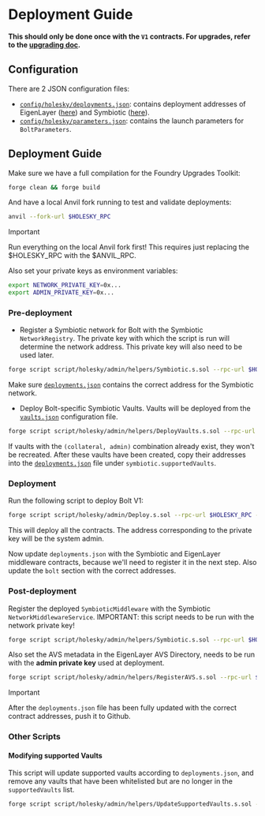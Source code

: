 # Deployment Guide

**This should only be done once with the `V1` contracts. For upgrades, refer to the [upgrading doc](./upgrading.md).**

## Configuration

There are 2 JSON configuration files:
- [`config/holesky/deployments.json`](../../config/holesky/deployments.json): contains deployment addresses of EigenLayer ([here](https://github.com/Layr-Labs/eigenlayer-contracts/blob/dev/README.md#deployments)) and Symbiotic ([here](https://docs.symbiotic.fi/deployments)). 
- [`config/holesky/parameters.json`](../../config/holesky/parameters.json): contains the launch parameters for `BoltParameters`.



## Deployment Guide
Make sure we have a full compilation for the Foundry Upgrades Toolkit:
```bash
forge clean && forge build
```

And have a local Anvil fork running to test and validate deployments:

```bash
anvil --fork-url $HOLESKY_RPC
```

> [!IMPORTANT]  
> Run everything on the local Anvil fork first! This requires just replacing the $HOLESKY_RPC with the $ANVIL_RPC.

Also set your private keys as environment variables:

```bash
export NETWORK_PRIVATE_KEY=0x...
export ADMIN_PRIVATE_KEY=0x...
```

### Pre-deployment

- Register a Symbiotic network for Bolt with the Symbiotic `NetworkRegistry`. The private key with which the script is run will determine the network address. This private key will also need to be used later.

```bash
forge script script/holesky/admin/helpers/Symbiotic.s.sol --rpc-url $HOLESKY_RPC --private-key $NETWORK_PRIVATE_KEY --broadcast -vvvv --sig "run(string memory arg)" registerNetwork
```

Make sure [`deployments.json`](../../config/holesky/deployments.json) contains the correct address for the Symbiotic network.

- Deploy Bolt-specific Symbiotic Vaults. Vaults will be deployed from the [`vaults.json`](../../config/holesky/vaults.json) configuration file.

```bash
forge script script/holesky/admin/helpers/DeployVaults.s.sol --rpc-url $HOLESKY_RPC --private-key $ADMIN_PRIVATE_KEY --verify --broadcast -vvvv
```

If vaults with the `(collateral, admin)` combination already exist, they won't be recreated. After these vaults have been created, copy their
addresses into the [`deployments.json`](../../config/holesky/deployments.json) file under `symbiotic.supportedVaults`.

### Deployment

Run the following script to deploy Bolt V1:
```bash
forge script script/holesky/admin/Deploy.s.sol --rpc-url $HOLESKY_RPC --private-key $ADMIN_PRIVATE_KEY --verify --broadcast -vvvv
```

This will deploy all the contracts. The address corresponding to the private key will be the system admin.

Now update `deployments.json` with the Symbiotic and EigenLayer middleware contracts, because we'll need to register it in the next step. Also update the `bolt` section with the correct addresses.

### Post-deployment

Register the deployed `SymbioticMiddleware` with the Symbiotic `NetworkMiddlewareService`. IMPORTANT: this script needs
to be run with the network private key!

```bash
forge script script/holesky/admin/helpers/Symbiotic.s.sol --rpc-url $HOLESKY_RPC --private-key $NETWORK_PRIVATE_KEY --broadcast -vvvv --sig "run(string memory arg)" registerMiddleware
```

Also set the AVS metadata in the EigenLayer AVS Directory, needs to be run with the **admin private key** used at deployment.

```bash
forge script script/holesky/admin/helpers/RegisterAVS.s.sol --rpc-url $HOLESKY_RPC --private-key $ADMIN_PRIVATE_KEY --broadcast -vvvv 
```

> [!IMPORTANT]
> After the `deployments.json` file has been fully updated with the correct contract addresses, push it to Github.


### Other Scripts

#### Modifying supported Vaults
This script will update supported vaults according to `deployments.json`, and remove any vaults that have been whitelisted but are no longer in the `supportedVaults` list.
```bash
forge script script/holesky/admin/helpers/UpdateSupportedVaults.s.sol --rpc-url $HOLESKY_RPC --private-key $ADMIN_PRIVATE_KEY --broadcast -vvv
```